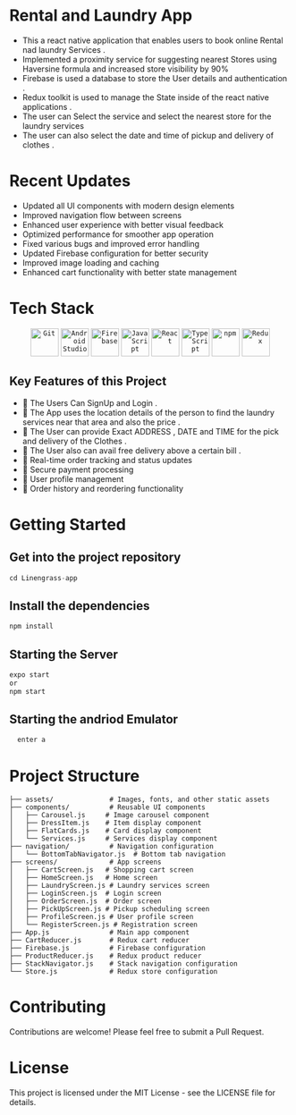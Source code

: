 # Rental and Laundry App 

* This a react native application that enables users to book online Rental nad laundry Services .
* Implemented a proximity service for suggesting nearest Stores using
Haversine formula and increased store visibility by 90% 
* Firebase is used a database to store the User details and authentication .
* Redux toolkit is used to manage the State inside of the react native applications .
* The user can Select the service and select the nearest store for the laundry services 
* The user can also select the date and time of pickup and delivery of clothes .

# Recent Updates

* Updated all UI components with modern design elements
* Improved navigation flow between screens
* Enhanced user experience with better visual feedback
* Optimized performance for smoother app operation
* Fixed various bugs and improved error handling
* Updated Firebase configuration for better security
* Improved image loading and caching
* Enhanced cart functionality with better state management

# Tech Stack 

<div align="center">
	<code><img height="50" src="https://user-images.githubusercontent.com/25181517/192108372-f71d70ac-7ae6-4c0d-8395-51d8870c2ef0.png" alt="Git" title="Git" /></code>
	<code><img height="50" src="https://user-images.githubusercontent.com/25181517/192108895-20dc3343-43e3-4a54-a90e-13a4abbc57b9.png" alt="Android Studio" title="Android Studio" /></code>
	<code><img height="50" src="https://user-images.githubusercontent.com/25181517/189716855-2c69ca7a-5149-4647-936d-780610911353.png" alt="Firebase" title="Firebase" /></code>
	<code><img height="50" src="https://user-images.githubusercontent.com/25181517/117447155-6a868a00-af3d-11eb-9cfe-245df15c9f3f.png" alt="JavaScript" title="JavaScript" /></code>
	<code><img height="50" src="https://user-images.githubusercontent.com/25181517/183897015-94a058a6-b86e-4e42-a37f-bf92061753e5.png" alt="React" title="React" /></code>
	<code><img height="50" src="https://user-images.githubusercontent.com/25181517/183890598-19a0ac2d-e88a-4005-a8df-1ee36782fde1.png" alt="TypeScript" title="TypeScript" /></code>
	<code><img height="50" src="https://user-images.githubusercontent.com/25181517/121401671-49102800-c959-11eb-9f6f-74d49a5e1774.png" alt="npm" title="npm" /></code>
	<code><img height="50" src="https://user-images.githubusercontent.com/25181517/187896150-cc1dcb12-d490-445c-8e4d-1275cd2388d6.png" alt="Redux" title="Redux" /></code>
</div>

## Key Features of this Project 

* 📌 The Users Can SignUp and Login .
* 📌 The App uses the location details of the person to find the laundry services near that area and also the price .
* 📌 The User  can provide Exact  ADDRESS , DATE and TIME for the pick and delivery of the Clothes .
* 📌 The User also can avail free delivery above a certain bill .
* 📌 Real-time order tracking and status updates
* 📌 Secure payment processing
* 📌 User profile management
* 📌 Order history and reordering functionality

# Getting Started 

  ##  Get into the project repository 
   
   ```javascript
   cd Linengrass-app
   
   ```
   
   ## Install the dependencies 
   
   ```javascript
   npm install
   ```
   
   ## Starting  the Server 
   
   ```javascript 
   expo start 
   or
   npm start
   ```
   
   ## Starting the andriod Emulator 
   
   ```javascript 
     enter a
   ```

# Project Structure

```
├── assets/              # Images, fonts, and other static assets
├── components/          # Reusable UI components
│   ├── Carousel.js     # Image carousel component
│   ├── DressItem.js    # Item display component
│   ├── FlatCards.js    # Card display component
│   └── Services.js     # Services display component
├── navigation/          # Navigation configuration
│   └── BottomTabNavigator.js  # Bottom tab navigation
├── screens/             # App screens
│   ├── CartScreen.js   # Shopping cart screen
│   ├── HomeScreen.js   # Home screen
│   ├── LaundryScreen.js # Laundry services screen
│   ├── LoginScreen.js  # Login screen
│   ├── OrderScreen.js  # Order screen
│   ├── PickUpScreen.js # Pickup scheduling screen
│   ├── ProfileScreen.js # User profile screen
│   └── RegisterScreen.js # Registration screen
├── App.js               # Main app component
├── CartReducer.js       # Redux cart reducer
├── Firebase.js          # Firebase configuration
├── ProductReducer.js    # Redux product reducer
├── StackNavigator.js    # Stack navigation configuration
└── Store.js             # Redux store configuration
```

# Contributing

Contributions are welcome! Please feel free to submit a Pull Request.

# License

This project is licensed under the MIT License - see the LICENSE file for details.


